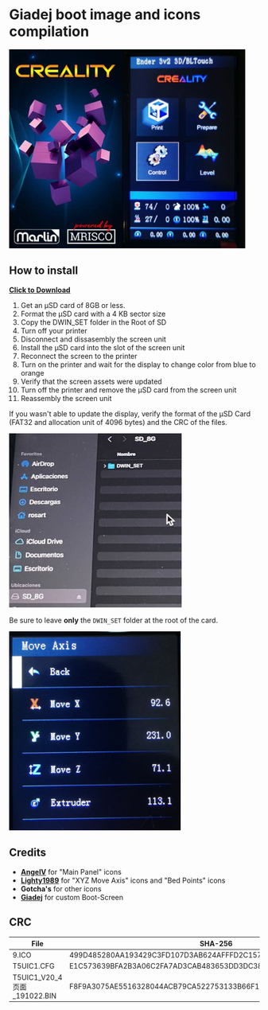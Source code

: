 # Giadej boot image and icons compilation

<img align="left" src="Boot_by_Giadej.jpg" height="400" />
<img  src="preview1.jpg"  height="400" />
  
## How to install
  
[**Click to Download**](https://downgit.github.io/#/home?url=https://github.com/mriscoc/Marlin_Ender3v2/tree/Ender3v2-Released/display%20assets/Giadej%20compilation/DWIN_SET)  
  
1. Get an µSD card of 8GB or less.
1. Format the µSD card with a 4 KB sector size
1. Copy the DWIN_SET folder in the Root of SD
1. Turn off your printer
1. Disconnect and dissasembly the screen unit
1. Install the µSD card into the slot of the screen unit
1. Reconnect the screen to the printer
1. Turn on the printer and wait for the display to change color from blue to
  orange
1. Verify that the screen assets were updated
1. Turn off the printer and remove the µSD card from the screen unit
1. Reassembly the screen unit  
  
If you wasn't able to update the display, verify the format of the µSD Card
(FAT32 and allocation unit of 4096 bytes) and the CRC of the files.

<img src="../DWIN_SET-folder.jpg"  height="350" />
  
Be sure to leave **only** the `DWIN_SET` folder at the root of the card.  
  
  
<img src="preview2.jpg"  height="400" />

## Credits
- [**AngelV**](https://github.com/AngleV) for "Main Panel" icons  
- [**Lighty1989**](https://github.com/Lighty1989) for "XYZ Move Axis" icons and "Bed Points" icons  
- **Gotcha's** for other icons  
- [**Giadej**](https://github.com/Giadej) for custom Boot-Screen  

## CRC  
|File                        | SHA-256
|----------------------------|-----------------------
|9.ICO                       | 499D485280AA193429C3FD107D3AB624AFFFD2C157B5570A2752BBD62EA0D37D
|T5UIC1.CFG                  | E1C573639BFA2B3A06C2FA7AD3CAB483653DD3DC383217FF653FAB3145458095
|T5UIC1_V20_4页面_191022.BIN | F8F9A3075AE5516328044ACB79CA522753133B66F1ECBD108E7B5DB2F3FF2FE5



